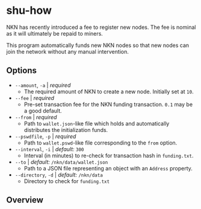 # shu-how
NKN has recently introduced a fee to register new nodes. The fee is nominal as it will ultimately be repaid to miners.

This program automatically funds new NKN nodes so that new nodes can join the network without any manual intervention.

## Options
- `--amount`, `-a` | *required*
  - The required amount of NKN to create a new node. Initially set at `10`.
- `--fee` | *required*
  - Pre-set transaction fee for the NKN funding transaction. `0.1` may be a good default.
- `--from` | *required*
  - Path to `wallet.json`-like file which holds and automatically distributes the initialization funds.
- `--pswdfile`, `-p` | *required*
  - Path to `wallet.pswd`-like file corresponding to the `from` option.
- `--interval`, `-i` | *default:* `300`
  - Interval (in minutes) to re-check for transaction hash in `funding.txt`.
- `--to` | *default:* `/nkn/data/wallet.json`
  - Path to a JSON file representing an object with an `Address` property.
- `--directory`, `-d` | *default:* `/nkn/data`
  - Directory to check for `funding.txt`

## Overview
